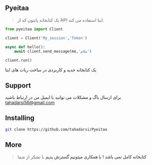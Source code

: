 ## Pyeitaa
> یک کتابخانه پایتون که از API ایتا استفاده می کند.

``` python
from pyeitaa import Client

client = Client('My_session','Token')

async def hello():
    await client.send_message(me,'سلام')

client.run()
```

یک کتابخانه جدید و کاربردی در ساخت ربات های ایتا

## Support
برای ارسال باگ و مشکلات می توانید با ایمیل من در ارتباط باشید
tahadarsi56@gmail.com

## Installing

``` bash
git clone https://github.com/tahadarsi/Pyeitaa
```

## More
> **کتابخانه کامل نمی باشد !**
> **با همکاری میتونیم گسترش بدیم**
> با تشکر از شما
